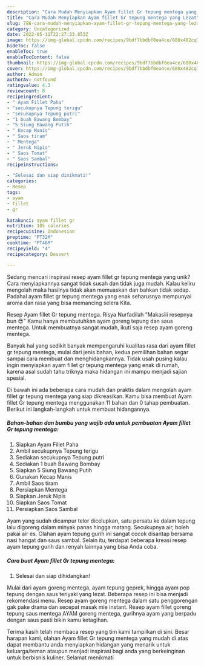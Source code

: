 ```yaml
---
description: "Cara Mudah Menyiapkan Ayam fillet Gr tepung mentega yang Lezat"
title: "Cara Mudah Menyiapkan Ayam fillet Gr tepung mentega yang Lezat"
slug: 786-cara-mudah-menyiapkan-ayam-fillet-gr-tepung-mentega-yang-lezat
category: Uncategorized
date: 2022-05-11T22:27:33.853Z
image: https://img-global.cpcdn.com/recipes/9bdf7bbdbf0ea4ce/680x482cq70/ayam-fillet-gr-tepung-mentega-foto-resep-utama.jpg
hideToc: false
enableToc: true
enableTocContent: false
thumbnail: https://img-global.cpcdn.com/recipes/9bdf7bbdbf0ea4ce/680x482cq70/ayam-fillet-gr-tepung-mentega-foto-resep-utama.jpg
cover: https://img-global.cpcdn.com/recipes/9bdf7bbdbf0ea4ce/680x482cq70/ayam-fillet-gr-tepung-mentega-foto-resep-utama.jpg
author: Admin
authorAv: notfound
ratingvalue: 4.3
reviewcount: 8
recipeingredient:
- " Ayam Fillet Paha"
- "secukupnya Tepung terigu"
- "secukupnya Tepung putri"
- "1 buah Bawang Bombay"
- "5 Siung Bawang Putih"
- " Kecap Manis"
- " Saos tiram"
- " Mentega"
- " Jeruk Nipis"
- " Saos Tomat"
- " Saos Sambal"
recipeinstructions:

- "Selesai dan siap dinikmati!"
categories:
- Resep
tags:
- ayam
- fillet
- gr

katakunci: ayam fillet gr 
nutrition: 105 calories
recipecuisine: Indonesian
preptime: "PT32M"
cooktime: "PT46M"
recipeyield: "4"
recipecategory: Dessert

---
```





Sedang mencari inspirasi resep ayam fillet gr tepung mentega yang unik? Cara menyiapkannya sangat tidak susah dan tidak juga mudah. Kalau keliru mengolah maka hasilnya tidak akan memuaskan dan bahkan tidak sedap. Padahal ayam fillet gr tepung mentega yang enak seharusnya mempunyai aroma dan rasa yang bisa memancing selera Kita.





Resep Ayam fillet Gr tepung mentega. Risya Nurfadilah &#34;Makasiii resepnya bun 😍&#34; Kamu hanya membutuhkan ayam goreng tepung dan saus mentega. Untuk membuatnya sangat mudah, ikuti saja resep ayam goreng mentega.

Banyak hal yang sedikit banyak mempengaruhi kualitas rasa dari ayam fillet gr tepung mentega, mulai dari jenis bahan, kedua pemilihan bahan segar sampai cara membuat dan menghidangkannya. Tidak usah pusing kalau ingin menyiapkan ayam fillet gr tepung mentega yang enak di rumah, karena asal sudah tahu triknya maka hidangan ini mampu menjadi sajian spesial.






Di bawah ini ada beberapa cara mudah dan praktis dalam mengolah ayam fillet gr tepung mentega yang siap dikreasikan. Kamu bisa membuat Ayam fillet Gr tepung mentega menggunakan 11 bahan dan 0 tahap pembuatan. Berikut ini langkah-langkah untuk membuat hidangannya.

<!--inarticleads1-->

##### Bahan-bahan dan bumbu yang wajib ada untuk pembuatan Ayam fillet Gr tepung mentega:

1. Siapkan  Ayam Fillet Paha
1. Ambil secukupnya Tepung terigu
1. Sediakan secukupnya Tepung putri
1. Sediakan 1 buah Bawang Bombay
1. Siapkan 5 Siung Bawang Putih
1. Gunakan  Kecap Manis
1. Ambil  Saos tiram
1. Persiapkan  Mentega
1. Siapkan  Jeruk Nipis
1. Siapkan  Saos Tomat
1. Persiapkan  Saos Sambal


Ayam yang sudah dicampur telor dicelupkan, satu persatu ke dalam tepung lalu digoreng dalam minyak panas hingga matang. Secukupnya air, boleh pakai air es. Olahan ayam tepung gurih ini sangat cocok disantap bersama nasi hangat dan saus sambal. Selain itu, terdapat beberapa kreasi resep ayam tepung gurih dan renyah lainnya yang bisa Anda coba. 

<!--inarticleads2-->

##### Cara buat Ayam fillet Gr tepung mentega:


1. Selesai dan siap dihidangkan!

Mulai dari ayam goreng mentega, ayam tepung geprek, hingga ayam pop tepung dengan saus teriyaki yang lezat. Beberapa resep ini bisa menjadi rekomendasi menu. Resep ayam goreng mentega dalam satu penggorengan gak pake drama dan secepat masak mie instant. Reaep ayam fillet goreng tepung saus mentega AYAM goreng mentega, gurihnya ayam yang berpadu dengan saus pasti bikin kamu ketagihan. 

Terima kasih telah membaca resep yang tim kami tampilkan di sini. Besar harapan kami, olahan Ayam fillet Gr tepung mentega yang mudah di atas dapat membantu anda menyiapkan hidangan yang menarik untuk keluarga/teman ataupun menjadi inspirasi bagi anda yang berkeinginan untuk berbisnis kuliner. Selamat menikmati
